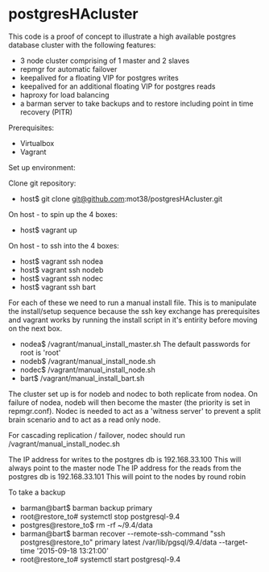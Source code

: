 # postgresHAcluster

This code is a proof of concept to illustrate a high available postgres database cluster with the following features:
- 3 node cluster comprising of 1 master and 2 slaves
- repmgr for automatic failover
- keepalived for a floating VIP for postgres writes
- keepalived for an additional floating VIP for postgres reads
- haproxy for load balancing
- a barman server to take backups and to restore including point in time recovery (PITR)

Prerequisites:
- Virtualbox
- Vagrant

Set up environment:

Clone git repository:
- host$ git clone git@github.com:mot38/postgresHAcluster.git

On host - to spin up the 4 boxes:
- host$ vagrant up

On host - to ssh into the 4 boxes:
- host$ vagrant ssh nodea
- host$ vagrant ssh nodeb
- host$ vagrant ssh nodec
- host$ vagrant ssh bart

For each of these we need to run a manual install file. This is to manipulate the install/setup sequence because the ssh key exchange has prerequisites and vagrant works by running the install script in it's entirity before moving on the next box.
- nodea$ /vagrant/manual_install_master.sh
  The default passwords for root is 'root'
- nodeb$ /vagrant/manual_install_node.sh
- nodec$ /vagrant/manual_install_node.sh
- bart$ /vagrant/manual_install_bart.sh

The cluster set up is for nodeb and nodec to both replicate from nodea. On failure of nodea, nodeb will then become the master (the priority is set in repmgr.conf). Nodec is needed to act as a 'witness server' to prevent a split brain scenario and to act as a read only node.

For cascading replication / failover, nodec should run /vagrant/manual_install_nodec.sh 

The IP address for writes to the postgres db is 192.168.33.100 This will always point to the master node
The IP address for the reads from the postgres db is 192.168.33.101 This will point to the nodes by round robin

To take a backup
- barman@bart$ barman backup primary
- root@restore_to# systemctl stop postgresql-9.4
- postgres@restore_to$ rm -rf ~/9.4/data 
- barman@bart$ barman recover --remote-ssh-command "ssh postgres@restore_to" primary latest /var/lib/pgsql/9.4/data --target-time '2015-09-18 13:21:00'
- root@restore_to# systemctl start postgresql-9.4

